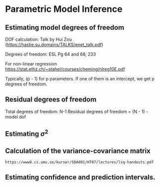 # Parametric Model Inference

## Estimating model degrees of freedom

DOF calculation: Talk by Hui Zou (https://hastie.su.domains/TALKS/enet_talk.pdf)


Degrees of freedom: ESL Pg 64 and 68, 233

For non-linear regression
https://stat.ethz.ch/~stahel/courses/cheming/nlreg10E.pdf

Typically, (p - 1) for p parameters. If one of them is an intercept,
we get p degrees of freedom.

## Residual degrees of freedom

Total degrees of freedom: N-1
Residual degrees of freedom  = (N - 1) - model dof
## Estimating $\sigma^2$

## Calculation of the variance-covariance matrix
    https://www8.cs.umu.se/kurser/5DA001/HT07/lectures/lsq-handouts.pdf

## Estimating confidence and prediction intervals.